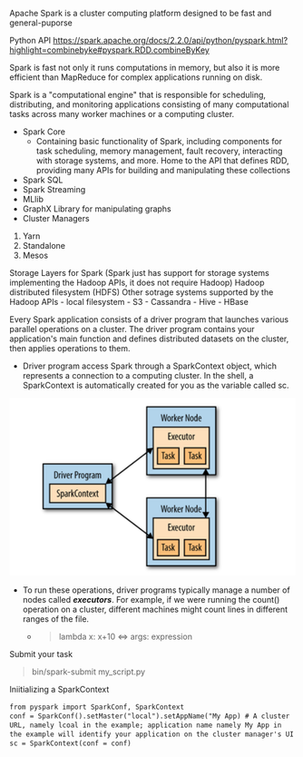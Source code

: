 Apache Spark is a cluster computing platform designed to be fast and general-puporse

Python API
https://spark.apache.org/docs/2.2.0/api/python/pyspark.html?highlight=combinebyke#pyspark.RDD.combineByKey


Spark is fast not only it runs computations in memory, but also it is more efficient than MapReduce for complex applications running on disk.

Spark is a "computational engine" that is responsible for scheduling, distributing, and monitoring applications consisting of many computational tasks across many worker machines or a computing cluster.
* Spark Core
    * Containing basic functionality of Spark, including components for task scheduling, memory management, fault recovery, interacting with storage systems, and more.
    Home to the API that defines RDD, providing many APIs for building and manipulating these collections
* Spark SQL
* Spark Streaming 
* MLlib
* GraphX
    Library for manipulating graphs
* Cluster Managers
1. Yarn
2. Standalone
3. Mesos

Storage Layers for Spark (Spark just has support for storage systems implementing the Hadoop APIs, it does not require Hadoop)
Hadoop distributed filesystem (HDFS)
Other sotrage systems supported by the Hadoop APIs
    - local filesystem
    - S3
    - Cassandra
    - Hive
    - HBase

Every Spark application consists of a driver program that launches various parallel operations on a cluster. The driver program contains your application's main function and defines distributed datasets on the cluster, then applies operations to them.
* Driver program access Spark through a SparkContext object, which represents a connection to a computing cluster. In the shell, a SparkContext is automatically created for you as the variable called sc.

![driver program](./DriverProgram.png)

* To run these operations, driver programs typically manage a number of nodes called ***executors***. For example, if we were running the count() operation on a cluster, different machines might count lines in different ranges of the file.
    * > lambda x: x+10  <=>  args: expression

Submit your task 
> bin/spark-submit my_script.py

Iniitializing a SparkContext 
```
from pyspark import SparkConf, SparkContext
conf = SparkConf().setMaster("local").setAppName("My App) # A cluster URL, namely lcoal in the example; application name namely My App in the example will identify your application on the cluster manager's UI 
sc = SparkContext(conf = conf)
```